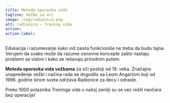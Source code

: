```yaml
---
title: Metoda oporavka vida
tagline: Vežbe za oči
image: /img/radionica.png
alt: radionica — trening vida
action:
action-label:
---
```

Edukacija i razumevanje kako vid zaista funkcioniše ne treba da budu tajna. Verujem da svako može da razume osnovne koncepte zašto nastaju problemi sa vidom i kako se rešavaju prirodnim putem.

**Metoda oporavka vida vežbama** za oči postoji od 19. veka. Značajno unapređenje vežbi i načina rada se dogodilo sa Leom Angartom koji od 1996. godine širom sveta održava Radionice za decu i odrasle.

Preko 1000 polaznika Treninga vida u našoj zemlji su se već rešili naočara bez operacije!
